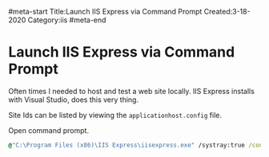 #meta-start
Title:Launch IIS Express via Command Prompt
Created:3-18-2020
Category:iis
#meta-end
# Launch IIS Express via Command Prompt

Often times I needed to host and test a web site locally. IIS Express installs with Visual Studio, does this very thing.

Site Ids can be listed by viewing the `applicationhost.config` file.

Open command prompt.
```bat
@"C:\Program Files (x86)\IIS Express\iisexpress.exe" /systray:true /config:C:\Users\<USERPROFILE>\Documents\IISExpress\config\applicationhost.config /siteid:1
```